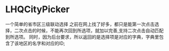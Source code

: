 # LHQCityPicker
一个简单的省市区三级联动选择
之前在网上找了好多，都只是能第一次点击选择，二次点击的时候，不能再次回到所选项，就加以完善,支持二次点击自动匹配到所选项。
同时，因为后台要求，所以返回的是选择项是对应的字典，字典里包含了该地区的名字和对应的ID;
